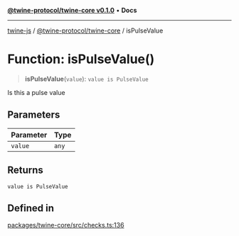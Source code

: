 [**@twine-protocol/twine-core v0.1.0**](../index.md) • **Docs**

***

[twine-js](../../../index.md) / [@twine-protocol/twine-core](../index.md) / isPulseValue

# Function: isPulseValue()

> **isPulseValue**(`value`): `value is PulseValue`

Is this a pulse value

## Parameters

| Parameter | Type |
| ------ | ------ |
| `value` | `any` |

## Returns

`value is PulseValue`

## Defined in

[packages/twine-core/src/checks.ts:136](https://github.com/twine-protocol/twine-js/blob/3800995f9c83f4f5711bcf3062ea754a1e4448ce/packages/twine-core/src/checks.ts#L136)
